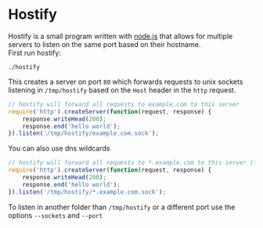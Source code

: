 # Hostify
Hostify is a small program written with [node.js](http://nodejs.org) that allows for multiple servers to listen on the same port based on their hostname.  
First run hostify:

	./hostify

This creates a server on port `80` which forwards requests to unix sockets listening in `/tmp/hostify` based on the `Host` header in the `http` request.

```js
// hostify will forward all requests to example.com to this server
require('http').createServer(function(request, response) {
	response.writeHead(200);
	response.end('hello world');
}).listen('/tmp/hostify/example.com.sock'); 
```

You can also use dns wildcards

```js
// hostify will forward all requests to *.example.com to this server (fx foo.example.com)
require('http').createServer(function(request, response) {
	response.writeHead(200);
	response.end('hello world');
}).listen('/tmp/hostify/*.example.com.sock'); 
```

To listen in another folder than `/tmp/hostify` or a different port use the options `--sockets` and `--port`